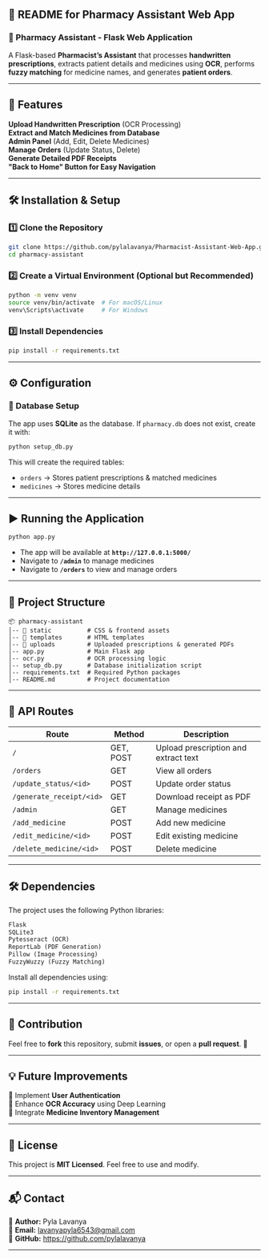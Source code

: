## **📖 README for Pharmacy Assistant Web App**  

### **🚀 Pharmacy Assistant - Flask Web Application**  
A Flask-based **Pharmacist’s Assistant** that processes **handwritten prescriptions**, extracts patient details and medicines using **OCR**, performs **fuzzy matching** for medicine names, and generates **patient orders**.  

---

## **📌 Features**
 **Upload Handwritten Prescription** (OCR Processing)  
 **Extract and Match Medicines from Database**  
 **Admin Panel** (Add, Edit, Delete Medicines)  
 **Manage Orders** (Update Status, Delete)  
 **Generate Detailed PDF Receipts**  
 **"Back to Home" Button for Easy Navigation**  

---

## **🛠️ Installation & Setup**
### **1️⃣ Clone the Repository**
```bash
git clone https://github.com/pylalavanya/Pharmacist-Assistant-Web-App.git
cd pharmacy-assistant
```

### **2️⃣ Create a Virtual Environment** (Optional but Recommended)
```bash
python -m venv venv
source venv/bin/activate  # For macOS/Linux
venv\Scripts\activate     # For Windows
```

### **3️⃣ Install Dependencies**
```bash
pip install -r requirements.txt
```

---

## **⚙️ Configuration**
### **🔹 Database Setup**
The app uses **SQLite** as the database. If `pharmacy.db` does not exist, create it with:
```bash
python setup_db.py
```
This will create the required tables:  
- `orders` → Stores patient prescriptions & matched medicines  
- `medicines` → Stores medicine details  

---

## **▶️ Running the Application**
```bash
python app.py
```
- The app will be available at **`http://127.0.0.1:5000/`**  
- Navigate to **`/admin`** to manage medicines  
- Navigate to **`/orders`** to view and manage orders  

---

## **📂 Project Structure**
```
📦 pharmacy-assistant
│-- 📂 static          # CSS & frontend assets
│-- 📂 templates       # HTML templates
│-- 📂 uploads         # Uploaded prescriptions & generated PDFs
│-- app.py            # Main Flask app
│-- ocr.py            # OCR processing logic
│-- setup_db.py       # Database initialization script
│-- requirements.txt  # Required Python packages
│-- README.md         # Project documentation
```

---

## **📝 API Routes**
| Route                 | Method | Description |
|-----------------------|--------|-------------|
| `/`                   | GET, POST | Upload prescription and extract text |
| `/orders`             | GET    | View all orders |
| `/update_status/<id>` | POST   | Update order status |
| `/generate_receipt/<id>` | GET | Download receipt as PDF |
| `/admin`              | GET    | Manage medicines |
| `/add_medicine`       | POST   | Add new medicine |
| `/edit_medicine/<id>` | POST   | Edit existing medicine |
| `/delete_medicine/<id>` | POST | Delete medicine |

---

## **🛠️ Dependencies**
The project uses the following Python libraries:
```txt
Flask
SQLite3
Pytesseract (OCR)
ReportLab (PDF Generation)
Pillow (Image Processing)
FuzzyWuzzy (Fuzzy Matching)
```

Install all dependencies using:
```bash
pip install -r requirements.txt
```

---

## **🔹 Contribution**
Feel free to **fork** this repository, submit **issues**, or open a **pull request**. 🚀  

---

## **💡 Future Improvements**
🔹 Implement **User Authentication**  
🔹 Enhance **OCR Accuracy** using Deep Learning  
🔹 Integrate **Medicine Inventory Management**  

---

## **📜 License**
This project is **MIT Licensed**. Feel free to use and modify.  

---

## **📬 Contact**
🔹 **Author:** Pyla Lavanya  
🔹 **Email:** lavanyapyla6543@gmail.com  
🔹 **GitHub:** https://github.com/pylalavanya  

---
  
